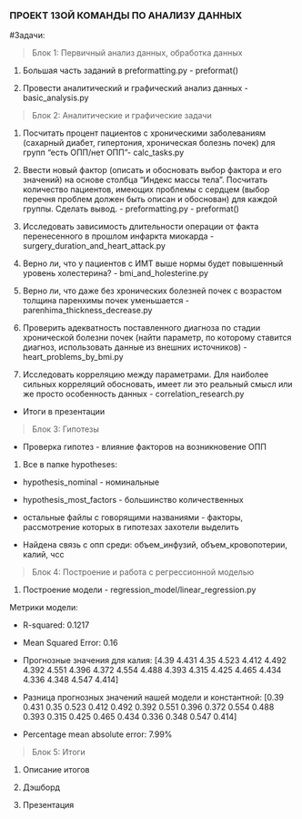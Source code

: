 ### ПРОЕКТ 13ОЙ КОМАНДЫ ПО АНАЛИЗУ ДАННЫХ

#Задачи:
> Блок 1: Первичный анализ данных, обработка данных

1. Большая часть заданий в preformatting.py - preformat()

2. Провести аналитический и графический анализ данных - basic_analysis.py

> Блок 2: Аналитические и графические задачи

1. Посчитать процент пациентов с хроническими заболеваниям
(сахарный диабет, гипертония, хроническая болезнь почек) для
групп “есть ОПП/нет ОПП”- calc_tasks.py

2.  Ввести новый фактор (описать и обосновать выбор фактора и его
значений) на основе столбца “Индекс массы тела”. Посчитать
количество пациентов, имеющих проблемы с сердцем (выбор
перечня проблем должен быть описан и обоснован) для каждой
группы. Сделать вывод. - preformatting.py - preformat()

3. Исследовать зависимость длительности операции от факта
перенесенного в прошлом инфаркта миокарда - surgery_duration_and_heart_attack.py

4. Верно ли, что у пациентов с ИМТ выше нормы будет повышенный
уровень холестерина? - bmi_and_holesterine.py

5. Верно ли, что даже без хронических болезней почек с возрастом
толщина паренхимы почек уменьшается - parenhima_thickness_decrease.py

6. Проверить адекватность поставленного диагноза по стадии
хронической болезни почек (найти параметр, по которому ставится
диагноз, использовать данные из внешних источников) - heart_problems_by_bmi.py

7. Исследовать корреляцию между параметрами. Для наиболее
сильных корреляций обосновать, имеет ли это реальный смысл или
же просто особенность данных - correlation_research.py

- Итоги в презентации

> Блок 3: Гипотезы

- Проверка гипотез - влияние факторов на возникновение ОПП

1. Все в папке hypotheses: 
- hypothesis_nominal - номинальные
- hypothesis_most_factors - большинство количественных
- остальные файлы с говорящими названиями - факторы, рассмотрение которых в гипотезах захотели выделить

- Найдена связь с опп среди: объем_инфузий, объем_кровопотерии, калий, чсс

> Блок 4: Построение и работа с регрессионной моделью

1. Построение модели - regression_model/linear_regression.py

 Метрики модели:

- R-squared: 0.1217

- Mean Squared Error: 0.16

- Прогнозные значения для калия: [4.39  4.431 4.35  4.523 4.412 4.492 4.392 4.551 4.396 4.372 4.554 4.488 4.393 4.315 4.425 4.465 4.434 4.336 4.348 4.547 4.414]

- Разница прогнозных значений нашей модели и константной: [0.39  0.431 0.35  0.523 0.412 0.492 0.392 0.551 0.396 0.372 0.554 0.488 0.393 0.315 0.425 0.465 0.434 0.336 0.348 0.547 0.414]

- Percentage mean absolute error: 7.99%



> Блок 5: Итоги

1. Описание итогов

2. Дэшборд

3. Презентация







